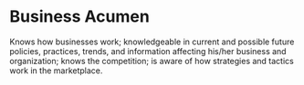 # Business Acumen

Knows how businesses work; knowledgeable in current and possible future policies, practices, trends, and information affecting his/her business and organization; knows the competition; is aware of how strategies and tactics work in the marketplace.